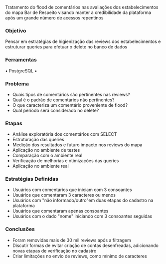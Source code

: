 Tratamento do flood de comentários nas avaliações dos estabelecimentos do mapa Bar de Respeito visando manter a credibilidade da plataforma após um grande número de acessos repentinos

<h3>Objetivo</h3>

Pensar em estratégias de higienização das reviews dos estabelecimentos e estruturar queries para efetuar o delete no banco de dados

<h3>Ferramentas</h3>

• PostgreSQL •

<h3>Problema</h3>
<ul>
  <li>Quais tipos de comentários são pertinentes nas reviews?</li>
  <li>Qual é o padrão de comentários não pertinentes?</li>
  <li>O que caracteriza um comentário proveniente de flood?</li>
  <li>Qual período será considerado no delete?</li>
</ul>

<h3>Etapas</h3>
<ul>
  <li>Análise exploratória dos comentários com SELECT</li>
  <li>Estruturação das queries</li>
  <li>Medição dos resultados e futuro impacto nos reviews do mapa</li>
  <li>Aplicação no ambiente de testes</li>
  <li>Comparação com o ambiente real</li>
  <li>Verificação de melhorias e otimizações das queries</li>
  <li>Aplicação no ambiente real</li>
</ul>

<h3>Estratégias Definidas</h3>
<ul>
  <li>Usuários com comentários que iniciam com 3 consoantes</li>
  <li>Usuários que comentaram 3 caracteres ou menos</li>
  <li>Usuários com "não informado/outro"em duas etapas do cadastro na plataforma</li>
  <li>Usuários que comentaram apenas consoantes</li>
  <li>Usuários com o dado "nome" iniciando com 3 consoantes seguidas</li>
</ul>

<h3>Conclusões</h3>
<ul>
  <li>Foram removidas mais de 30 mil reviews após a filtragem</li>
  <li>Discutir formas de evitar criação de contas desenfreadas, adicionando novas etapas de verificação no cadastro</li>
  <li>Criar limitações no envio de reviews, como mínimo de caracteres</li>
</ul>
